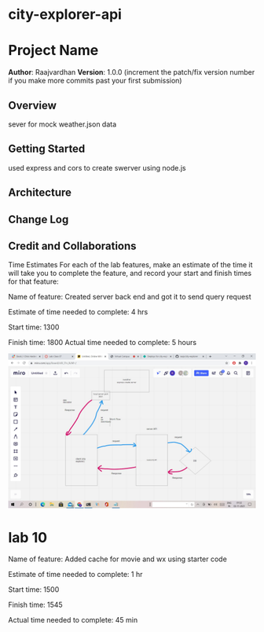# city-explorer-api
# Project Name

**Author**: Raajvardhan
**Version**: 1.0.0 (increment the patch/fix version number if you make more commits past your first submission)

## Overview
sever for mock weather.json data

## Getting Started
used express and cors to create swerver using node.js

## Architecture
<!-- Provide a detailed description of the application design. What technologies (languages, libraries, etc) you're using, and any other relevant design information. -->

## Change Log
<!-- Use this area to document the iterative changes made to your application as each feature is successfully implemented. Use time stamps. Here's an example:

01-01-2001 4:59pm - Application now has a fully-functional express server, with a GET route for the location resource. -->

## Credit and Collaborations
<!-- Give credit (and a link) to other people or resources that helped you build this application. -->
Time Estimates
For each of the lab features, make an estimate of the time it will take you to complete the feature, and record your start and finish times for that feature:

Name of feature: Created server back end and got it to send query request

Estimate of time needed to complete: 4 hrs

Start time: 1300

Finish time: 1800
Actual time needed to complete: 5 hours

<img src = "./workflow lab 07.jpg">

# lab 10

Name of feature: Added cache for movie and wx using starter code

Estimate of time needed to complete: 1 hr

Start time: 1500

Finish time: 1545

Actual time needed to complete: 45 min